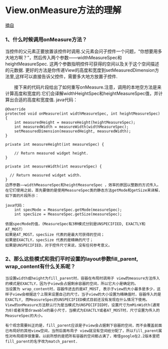 View.onMeasure方法的理解
====================
[摘自](http://blog.sina.com.cn/s/blog_61fbf8d10100zzoy.html)

### 1、什么时候调用onMeasure方法？ 
当控件的父元素正要放置该控件时调用.父元素会问子控件一个问题，“你想要用多大地方啊？”，然后传入两个参数——widthMeasureSpec和heightMeasureSpec.
这两个参数指明控件可获得的空间以及关于这个空间描述的元数据.
更好的方法是你传递View的高度和宽度到setMeasuredDimension方法里,这样可以直接告诉父控件，需要多大地方放置子控件.

　　接下来的代码片段给出了如何重写onMeasure.注意，调用的本地空方法是来计算高度和宽度的.它们会译解widthHeightSpec和heightMeasureSpec值，并计算出合适的高度和宽度值.
java代码：

    @Override
    protected void onMeasure(int widthMeasureSpec, int heightMeasureSpec) {
	    int measuredHeight = measureHeight(heightMeasureSpec);
	    int measuredWidth = measureWidth(widthMeasureSpec);
	    setMeasuredDimension(measuredHeight, measuredWidth);
    }

    private int measureHeight(int measureSpec) {

	    // Return measured widget height.
    }

    private int measureWidth(int measureSpec) {

  	  // Return measured widget width.
    }
    边界参数——widthMeasureSpec和heightMeasureSpec ，效率的原因以整数的方式传入。在它们使用之前，首先要做的是使用MeasureSpec类的静态方法getMode和getSize来译解，如下面的片段所示：

    java代码：
        int specMode = MeasureSpec.getMode(measureSpec);
        int specSize = MeasureSpec.getSize(measureSpec);

    依据specMode的值，（MeasureSpec有3种模式分别是UNSPECIFIED, EXACTLY和AT_MOST）
    如果是AT_MOST，specSize 代表的是最大可获得的空间；
    如果是EXACTLY，specSize 代表的是精确的尺寸；
    如果是UNSPECIFIED，对于控件尺寸来说，没有任何参考意义。
    
    
### 2、那么这些模式和我们平时设置的layout参数fill_parent, wrap_content有什么关系呢？
    当设置width或height为fill_parent时，容器在布局时调用子 view的measure方法传入的模式是EXACTLY，因为子view会占据剩余容器的空间，所以它大小是确定的。
    当设置为 wrap_content时，容器传进去的是AT_MOST, 表示子view的大小最多是多少，这样子view会根据这个上限来设置自己的尺寸。当子view的大小设置为精确值时，容器传入的是EXACTLY, 而MeasureSpec的UNSPECIFIED模式目前还没有发现在什么情况下使用。 
    View的onMeasure方法默认行为是当模式为UNSPECIFIED时，设置尺寸为mMinWidth(通常为0)或者背景drawable的最小尺寸，当模式为EXACTLY或者AT_MOST时，尺寸设置为传入的MeasureSpec的大小。 
    
    有个观念需要纠正的是，fill_parent应该是子view会占据剩下容器的空间，而不会覆盖前面已布局好的其他view空间，当然后面布局子 view就没有空间给分配了，所以fill_parent属性对布局顺序很重要。以前所想的是把所有容器的空间都占满了，难怪google在2.2版本里把fill_parent的名字改为match_parent.

